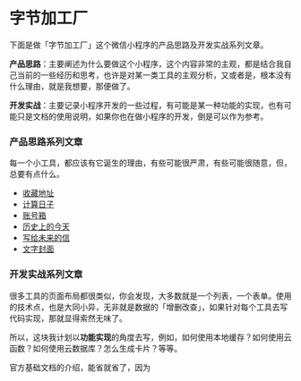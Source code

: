 # 字节加工厂
下面是做「字节加工厂」这个微信小程序的产品思路及开发实战系列文章。

**产品思路**：主要阐述为什么要做这个小程序，这个内容非常的主观，都是结合我自己当前的一些经历和思考，也许是对某一类工具的主观分析，又或者是，根本没有什么理由，就是我想要，那便做了。

**开发实战**：主要记录小程序开发的一些过程，有可能是某一种功能的实现，也有可能只是文档的使用说明，如果你也在做小程序的开发，倒是可以作为参考。

### 产品思路系列文章
每一个小工具，都应该有它诞生的理由，有些可能很严肃，有些可能很随意，但，总要有点什么。

- [收藏地址]()
- [计算日子]()
- [账号箱]()
- [历史上的今天]()
- [写给未来的信]()
- [文字封面]()


### 开发实战系列文章
很多工具的页面布局都很类似，你会发现，大多数就是一个列表，一个表单。使用的技术点，也是大同小异，无非就是数据的「增删改查」，如果针对每个工具去写代码实现，那就显得索然无味了。

所以，这块我计划以**功能实现**的角度去写，例如，如何使用本地缓存？如何使用云函数？如何使用云数据库？怎么生成卡片？等等。

官方基础文档的介绍，能省就省了，因为


